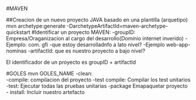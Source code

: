 #MAVEN

##Creacion de un nuevo proyecto JAVA basado en una plantilla (arquetipo)
mvn archetype:generate -DarchetypeArtifactId=maven-archetype-quickstart
#Identificar un proyecto MAVEN:
-groupID: Empresa/Oraganizacion al cargo del desarrollo(Dominio internet inverido)
        -Ejemplo: com. gfi
    -que estoy desarrolladnfo a lato nivel?
        -Ejemplo web-app-nominas
-artifactId: que es nuestro proyecto a bajo nivel?

El identificador de un proyecto es groupID + artifactId

#GOLES
mvn GOLES_NAME
        -clean:             
        -compile:           compilacion del proyecto
        -test compile:      Compilar los test unitarios
        -test:              Ejecutar todas las pruebas unitarias
        -package            Emapaquetar proyecto
        - install:          Incluir nuestro artefacto 
        